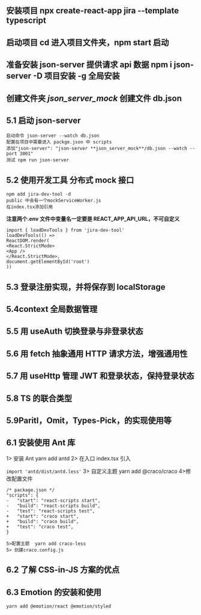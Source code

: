 ## 安装项目 npx create-react-app jira --template typescript

## 启动项目 cd 进入项目文件夹，npm start 启动

## 准备安装 json-server 提供请求 api 数据 npm i json-server -D 项目安装 -g 全局安装

## 创建文件夹 _json_server_mock_ 创建文件 db.json

## 5.1 启动 json-server

    启动命令 json-server --watch db.json
    配置在项目中需要进入 packge.json 中 scripts
    添加"json-server": "json-server **json_server_mock**/db.json --watch --port 3001"
    测试 npm run json-server

## 5.2 使用开发工具 分布式 mock 接口

    npm add jira-dev-tool -d
    public 中会有一个mockServiceWorker.js
    在index.tsx添加引用

**注意两个.env 文件中变量名一定要是 REACT_APP_API_URL，不可自定义**

```
import { loadDevTools } from 'jira-dev-tool'
loadDevTools(() =>
ReactDOM.render(
<React.StrictMode>
<App />
</React.StrictMode>,
document.getElementById('root')
))
```

## 5.3 登录注册实现，并将保存到 localStorage

## 5.4context 全局数据管理

## 5.5 用 useAuth 切换登录与非登录状态

## 5.6 用 fetch 抽象通用 HTTP 请求方法，增强通用性

## 5.7 用 useHttp 管理 JWT 和登录状态，保持登录状态

## 5.8 TS 的联合类型

## 5.9Paritl，Omit，Types-Pick，的实现使用等

## 6.1 安装使用 Ant 库

1> 安装 Ant yarn add antd
2> 在入口 index.tsx 引入

`import 'antd/dist/antd.less'`
3> 自定义主题 yarn add @craco/craco
4>修改配置文件

```
/* package.json */
"scripts": {
-   "start": "react-scripts start",
-   "build": "react-scripts build",
-   "test": "react-scripts test",
+   "start": "craco start",
+   "build": "craco build",
+   "test": "craco test",
}
```

    5>配置主题  yarn add craco-less
    5> 创建craco.config.js

## 6.2 了解 CSS-in-JS 方案的优点

## 6.3 Emotion 的安装和使用

    yarn add @emotion/react @emotion/styled

